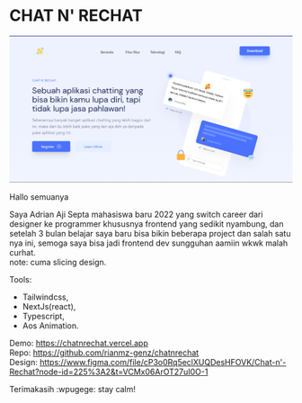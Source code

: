 <h1>CHAT N' RECHAT</h1>
<img src="/public/chatnrechat.png" />

Hallo semuanya 

Saya Adrian Aji Septa mahasiswa baru 2022 yang switch career dari designer ke programmer khususnya frontend yang sedikit nyambung, dan setelah 3 bulan belajar saya baru bisa bikin beberapa project dan salah satu nya ini, semoga saya bisa jadi frontend dev sungguhan aamiin wkwk malah curhat.
<br />
note: cuma slicing design.

Tools:

- Tailwindcss,
- NextJs(react),
- Typescript,
- Aos Animation.

Demo: https://chatnrechat.vercel.app
<br/>
Repo: https://github.com/rianmz-genz/chatnrechat
<br />
Design: https://www.figma.com/file/cP3o0Rq5eclXUQDesHFOVK/Chat-n'-Rechat?node-id=225%3A2&t=VCMx06ArOT27uI0O-1 

Terimakasih  :wpugege:
stay calm!
